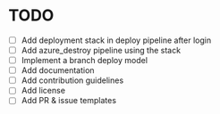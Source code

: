 # TODO

- [ ] Add deployment stack in deploy pipeline after login
- [ ] Add azure_destroy pipeline using the stack
- [ ] Implement a branch deploy model
- [ ] Add documentation
- [ ] Add contribution guidelines
- [ ] Add license
- [ ] Add PR & issue templates
